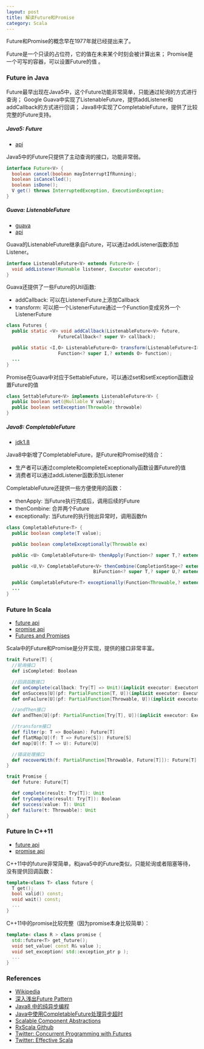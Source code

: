 ```yaml
---
layout: post
title: 解读Future和Promise
category: Scala
---
```

Future和Promise的概念早在1977年就已经提出来了。

Future是一个只读的占位符，它的值在未来某个时刻会被计算出来；
Promise是一个可写的容器，可以设置Future的值  。

### Future in Java
Future最早出现在Java5中，这个Future功能非常简单，只能通过轮询的方式进行查询；
Google Guava中实现了ListenableFuture，提供addListener和addCallback的方式进行回调；
Java8中实现了CompletableFuture，提供了比较完整的Future支持。

##### Java5: Future
- [api](https://docs.oracle.com/javase/8/docs/api/java/util/concurrent/Future.html)

Java5中的Future只提供了主动查询的接口，功能非常弱。
```java
interface Future<V> {
  boolean cancel(boolean mayInterruptIfRunning);
  boolean isCancelled();
  boolean isDone();
  V get() throws InterruptedException, ExecutionException;
}
```

##### Guava: ListenableFuture
- [guava](https://code.google.com/p/guava-libraries/wiki/ListenableFutureExplained)
- [api](http://docs.guava-libraries.googlecode.com/git/javadoc/com/google/common/util/concurrent/ListenableFuture.html)

Guava的ListenableFuture继承自Future，可以通过addListener函数添加Listener。

```java
interface ListenableFuture<V> extends Future<V> {
  void addListener(Runnable listener, Executor executor);
}
```

Guava还提供了一些Future的Util函数:
- addCallback: 可以在ListenerFuture上添加Callback
- transform:   可以把一个ListenerFuture通过一个Function变成另外一个ListenerFuture

```java
class Futures {
  public static <V> void addCallback(ListenableFuture<V> future,
                   FutureCallback<? super V> callback);

  public static <I,O> ListenableFuture<O> transform(ListenableFuture<I> input,
                   Function<? super I,? extends O> function);
  ...
}
```

Promise在Guava中对应于SettableFuture，可以通过set和setException函数设置Future的值

```java
class SettableFuture<V> implements ListenableFuture<V> {
  public boolean set(@Nullable V value);
  public boolean setException(Throwable throwable)
}
```


##### Java8: CompletableFuture
- [jdk1.8](https://docs.oracle.com/javase/8/docs/api/java/util/concurrent/CompletableFuture.html)

Java8中新增了CompletableFuture，是Future和Promise的结合：
- 生产者可以通过complete和completeExceptionally函数设置Future的值
- 消费者可以通过addListener函数添加Listener

CompletableFuture还提供一些方便使用的函数：
- thenApply:     当Future执行完成后，调用后续的Future
- thenCombine:   合并两个Future
- exceptionally: 当Future的执行抛出异常时，调用函数fn

```java
class CompletableFuture<T> {
  public boolean complete(T value);

  public boolean completeExceptionally(Throwable ex)

  public <U> CompletableFuture<U> thenApply(Function<? super T,? extends U> fn);

  public <U,V> CompletableFuture<V> thenCombine(CompletionStage<? extends U> other,
                                BiFunction<? super T,? super U,? extends V> fn)

  public CompletableFuture<T> exceptionally(Function<Throwable,? extends T> fn)
  ...
}
```

### Future In Scala
- [future api](http://www.scala-lang.org/api/current/#scala.concurrent.Future)
- [promise api](http://www.scala-lang.org/api/current/#scala.concurrent.Promise)
- [Futures and Promises](http://docs.scala-lang.org/overviews/core/futures.html)

Scala中的Future和Promise是分开实现，提供的接口非常丰富。

```scala
trait Future[T] {
  //轮询接口
  def isCompleted: Boolean

  //回调函数接口
  def onComplete(callback: Try[T] => Unit)(implicit executor: ExecutorContext): Unit
  def onSuccess[U](pf: PartialFunction[T, U])(implicit executor: ExecutionContext): Unit
  def onFailure[U](pf: PartialFunction[Throwable, U])(implicit executor: ExecutionContext): Unit

  //andThen接口
  def andThen[U](pf: PartialFunction[Try[T], U])(implicit executor: ExecutionContext): Future[T]

  //transform接口
  def filter(p: T => Boolean): Future[T]
  def flatMap[U](f: T => Future[S]): Future[S]
  def map[U](f: T => U): Future[U]

  //错误处理接口
  def recoverWith(f: PartialFunction[Throwable, Future[T]]): Future[T]
}

trait Promise {
  def future: Future[T]

  def complete(result: Try[T]): Unit
  def tryComplete(result: Try[T]): Boolean
  def success(value: T): Unit
  def failure(t: Throwable): Unit
}
```

### Future In C++11
- [future api](http://en.cppreference.com/w/cpp/thread/future)
- [promise api](http://en.cppreference.com/w/cpp/thread/promise)

C++11中的future非常简单，和java5中的Future类似，只能轮询或者阻塞等待，没有提供回调函数：

```cpp
template<class T> class future {
  T get();
  bool valid() const;
  void wait() const;
  ...
}
```

C++11中的promise比较完整（因为promise本身比较简单）：

```cpp
template< class R > class promise {
  std::future<T> get_future();
  void set_value( const R& value );
  void set_exception( std::exception_ptr p );
  ...
}
```

### References
- [Wikipedia](https://en.wikipedia.org/wiki/Futures_and_promises)
- [深入浅出Future Pattern](http://www.wuzesheng.com/?p=2485)
- [Java8 中的纯异步编程](http://www.tuicool.com/articles/ABVV3q)
- [Java中使用CompletableFuture处理异步超时](http://www.xker.com/page/e2015/06/198145.html)
- [Scalable Component Abstractions](http://lampwww.epfl.ch/~odersky/papers/ScalableComponent.pdf)
- [RxScala Github](https://github.com/ReactiveX/RxScala)
- [Twitter: Concurrent Programming with Futures](http://twitter.github.io/finagle/guide/Futures.html)
- [Twitter: Effective Scala](http://twitter.github.io/effectivescala/index.html)
